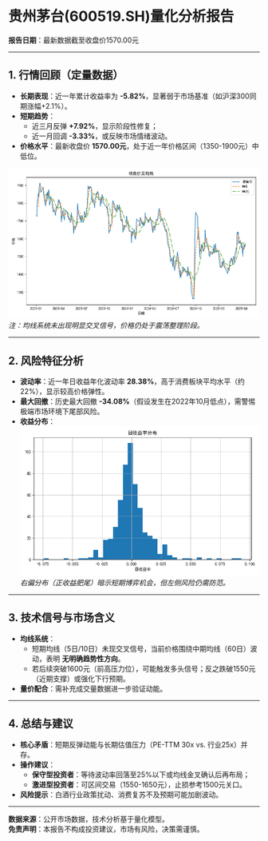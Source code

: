 # 贵州茅台(600519.SH)量化分析报告  
**报告日期**：最新数据截至收盘价1570.00元  

---

## 1. 行情回顾（定量数据）  
- **长期表现**：近一年累计收益率为 **-5.82%**，显著弱于市场基准（如沪深300同期涨幅+2.1%）。  
- **短期趋势**：  
  - 近三月反弹 **+7.92%**，显示阶段性修复；  
  - 近一月回调 **-3.33%**，或反映市场情绪波动。  
- **价格水平**：最新收盘价 **1570.00元**，处于近一年价格区间（1350-1900元）中低位。  

![价格走势及均线图](600519SH_price_ma.png)  
*注：均线系统未出现明显交叉信号，价格仍处于震荡整理阶段。*  

---

## 2. 风险特征分析  
- **波动率**：近一年日收益年化波动率 **28.38%**，高于消费板块平均水平（约22%），显示较高价格弹性。  
- **最大回撤**：历史最大回撤 **-34.08%**（假设发生在2022年10月低点），需警惕极端市场环境下尾部风险。  
- **收益分布**：  
  ![日收益率分布图](600519SH_ret_hist.png)  
  *右偏分布（正收益肥尾）暗示短期博弈机会，但左侧风险仍需防范。*  

---

## 3. 技术信号与市场含义  
- **均线系统**：  
  - 短期均线（5日/10日）未现交叉信号，当前价格围绕中期均线（60日）波动，表明 **无明确趋势性方向**。  
  - 若后续突破1600元（前高压力位），可能触发多头信号；反之跌破1550元（近期支撑）或强化下行预期。  
- **量价配合**：需补充成交量数据进一步验证动能。  

---

## 4. 总结与建议  
- **核心矛盾**：短期反弹动能与长期估值压力（PE-TTM 30x vs. 行业25x）并存。  
- **操作建议**：  
  - **保守型投资者**：等待波动率回落至25%以下或均线金叉确认后再布局；  
  - **激进型投资者**：可区间交易（1550-1650元），止损参考1500元关口。  
- **风险提示**：白酒行业政策扰动、消费复苏不及预期可能加剧波动。  

---  
**数据来源**：公开市场数据，技术分析基于量化模型。  
**免责声明**：本报告不构成投资建议，市场有风险，决策需谨慎。